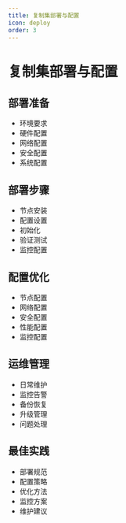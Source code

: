 ```yaml
---
title: 复制集部署与配置
icon: deploy
order: 3
---
```


# 复制集部署与配置

## 部署准备
- 环境要求
- 硬件配置
- 网络配置
- 安全配置
- 系统配置

## 部署步骤
- 节点安装
- 配置设置
- 初始化
- 验证测试
- 监控配置

## 配置优化
- 节点配置
- 网络配置
- 安全配置
- 性能配置
- 监控配置

## 运维管理
- 日常维护
- 监控告警
- 备份恢复
- 升级管理
- 问题处理

## 最佳实践
- 部署规范
- 配置策略
- 优化方法
- 监控方案
- 维护建议
